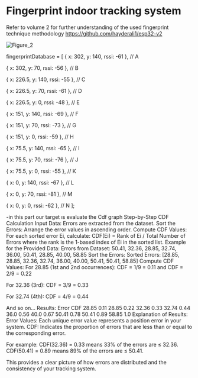 # Fingerprint indoor tracking system
Refer to volume 2 for further understanding of the used fingerprint technique methodology  https://github.com/hayderali1/esp32-v2

![Figure_2](https://github.com/user-attachments/assets/e20e6196-611b-40c9-b506-10d16b7b0a07)

fingerprintDatabase 
= [
  { x: 302, y: 140, rssi: -61 }, // A
  
  { x: 302, y: 70, rssi: -56 },  // B

  { x: 226.5, y: 140, rssi: -55 }, // C 
  
  { x: 226.5, y: 70, rssi: -61 },  // D
  
  { x: 226.5, y: 0, rssi: -48 },   // E
  
  { x: 151, y: 140, rssi: -69 },   // F
  
  { x: 151, y: 70, rssi: -73 },    // G
  
  { x: 151, y: 0, rssi: -59 },     // H
  
  { x: 75.5, y: 140, rssi: -65 },  // I
  
  { x: 75.5, y: 70, rssi: -76 },   // J
  
  { x: 75.5, y: 0, rssi: -55 },    // K
  
  { x: 0, y: 140, rssi: -67 },     // L
  
  { x: 0, y: 70, rssi: -81 },      // M
  
  { x: 0, y: 0, rssi: -62 },       // N
];


-in this part our target ıs evaluate the Cdf graph 
Step-by-Step CDF Calculation
Input Data:
Errors are extracted from the dataset.
Sort the Errors:
Arrange the error values in ascending order.
Compute CDF Values:
For each sorted error Ei, calculate:
CDF(Ei) = Rank of Ei / Total Number of Errors
where the rank is the 1-based index of Ei in the sorted list.
Example for the Provided Data:
Errors from Dataset:
50.41, 32.36, 28.85, 32.74, 36.00, 50.41, 28.85, 40.00, 58.85
Sort the Errors:
Sorted Errors: [28.85, 28.85, 32.36, 32.74, 36.00, 40.00, 50.41, 50.41, 58.85]
Compute CDF Values:
For 28.85 (1st and 2nd occurrences):
CDF = 1/9 = 0.11 and CDF = 2/9 = 0.22

For 32.36 (3rd):
CDF = 3/9 = 0.33

For 32.74 (4th):
CDF = 4/9 = 0.44

And so on...
Results:
Error	CDF
28.85	0.11
28.85	0.22
32.36	0.33
32.74	0.44
36.0	0.56
40.0	0.67
50.41	0.78
50.41	0.89
58.85	1.0
Explanation of Results:
Error Values: Each unique error value represents a position error in your system.
CDF: Indicates the proportion of errors that are less than or equal to the corresponding error.

For example:
CDF(32.36) = 0.33 means 33% of the errors are ≤ 32.36.
CDF(50.41) = 0.89 means 89% of the errors are ≤ 50.41.

This provides a clear picture of how errors are distributed and the consistency of your tracking system.



